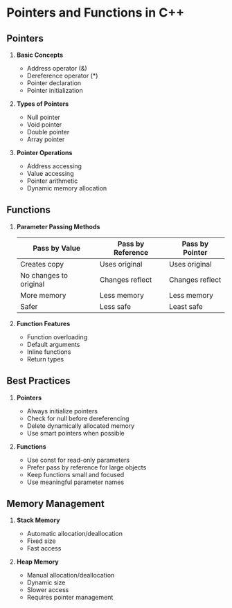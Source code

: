 # Pointers and Functions in C++

## Pointers

1. **Basic Concepts**

   - Address operator (&)
   - Dereference operator (\*)
   - Pointer declaration
   - Pointer initialization

2. **Types of Pointers**

   - Null pointer
   - Void pointer
   - Double pointer
   - Array pointer

3. **Pointer Operations**
   - Address accessing
   - Value accessing
   - Pointer arithmetic
   - Dynamic memory allocation

## Functions

1. **Parameter Passing Methods**

   | Pass by Value          | Pass by Reference | Pass by Pointer |
   | ---------------------- | ----------------- | --------------- |
   | Creates copy           | Uses original     | Uses original   |
   | No changes to original | Changes reflect   | Changes reflect |
   | More memory            | Less memory       | Less memory     |
   | Safer                  | Less safe         | Least safe      |

2. **Function Features**
   - Function overloading
   - Default arguments
   - Inline functions
   - Return types

## Best Practices

1. **Pointers**

   - Always initialize pointers
   - Check for null before dereferencing
   - Delete dynamically allocated memory
   - Use smart pointers when possible

2. **Functions**
   - Use const for read-only parameters
   - Prefer pass by reference for large objects
   - Keep functions small and focused
   - Use meaningful parameter names

## Memory Management

1. **Stack Memory**

   - Automatic allocation/deallocation
   - Fixed size
   - Fast access

2. **Heap Memory**
   - Manual allocation/deallocation
   - Dynamic size
   - Slower access
   - Requires pointer management
